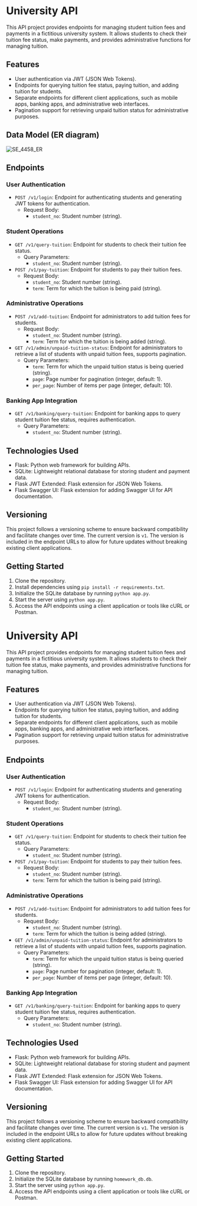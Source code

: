 # University API

This API project provides endpoints for managing student tuition fees and payments in a fictitious university system. It allows students to check their tuition fee status, make payments, and provides administrative functions for managing tuition.

## Features

- User authentication via JWT (JSON Web Tokens).
- Endpoints for querying tuition fee status, paying tuition, and adding tuition for students.
- Separate endpoints for different client applications, such as mobile apps, banking apps, and administrative web interfaces.
- Pagination support for retrieving unpaid tuition status for administrative purposes.
## Data Model (ER diagram)
![SE_4458_ER](https://github.com/OzlemKlc/SE_4458_WEB_API/assets/122043812/30d48a20-00f3-4eed-84c6-952e5db2cf5a)

## Endpoints

### User Authentication

- `POST /v1/login`: Endpoint for authenticating students and generating JWT tokens for authentication.
  - Request Body:
    - `student_no`: Student number (string).

### Student Operations

- `GET /v1/query-tuition`: Endpoint for students to check their tuition fee status.
  - Query Parameters:
    - `student_no`: Student number (string).
- `POST /v1/pay-tuition`: Endpoint for students to pay their tuition fees.
  - Request Body:
    - `student_no`: Student number (string).
    - `term`: Term for which the tuition is being paid (string).

### Administrative Operations

- `POST /v1/add-tuition`: Endpoint for administrators to add tuition fees for students.
  - Request Body:
    - `student_no`: Student number (string).
    - `term`: Term for which the tuition is being added (string).
- `GET /v1/admin/unpaid-tuition-status`: Endpoint for administrators to retrieve a list of students with unpaid tuition fees, supports pagination.
  - Query Parameters:
    - `term`: Term for which the unpaid tuition status is being queried (string).
    - `page`: Page number for pagination (integer, default: 1).
    - `per_page`: Number of items per page (integer, default: 10).

### Banking App Integration

- `GET /v1/banking/query-tuition`: Endpoint for banking apps to query student tuition fee status, requires authentication.
  - Query Parameters:
    - `student_no`: Student number (string).

## Technologies Used

- Flask: Python web framework for building APIs.
- SQLite: Lightweight relational database for storing student and payment data.
- Flask JWT Extended: Flask extension for JSON Web Tokens.
- Flask Swagger UI: Flask extension for adding Swagger UI for API documentation.

## Versioning

This project follows a versioning scheme to ensure backward compatibility and facilitate changes over time. The current version is `v1`. The version is included in the endpoint URLs to allow for future updates without breaking existing client applications.

## Getting Started

1. Clone the repository.
2. Install dependencies using `pip install -r requirements.txt`.
3. Initialize the SQLite database by running `python app.py`.
4. Start the server using `python app.py`.
5. Access the API endpoints using a client application or tools like cURL or Postman.

# University API

This API project provides endpoints for managing student tuition fees and payments in a fictitious university system. It allows students to check their tuition fee status, make payments, and provides administrative functions for managing tuition.

## Features

- User authentication via JWT (JSON Web Tokens).
- Endpoints for querying tuition fee status, paying tuition, and adding tuition for students.
- Separate endpoints for different client applications, such as mobile apps, banking apps, and administrative web interfaces.
- Pagination support for retrieving unpaid tuition status for administrative purposes.

## Endpoints

### User Authentication

- `POST /v1/login`: Endpoint for authenticating students and generating JWT tokens for authentication.
  - Request Body:
    - `student_no`: Student number (string).

### Student Operations

- `GET /v1/query-tuition`: Endpoint for students to check their tuition fee status.
  - Query Parameters:
    - `student_no`: Student number (string).
- `POST /v1/pay-tuition`: Endpoint for students to pay their tuition fees.
  - Request Body:
    - `student_no`: Student number (string).
    - `term`: Term for which the tuition is being paid (string).

### Administrative Operations

- `POST /v1/add-tuition`: Endpoint for administrators to add tuition fees for students.
  - Request Body:
    - `student_no`: Student number (string).
    - `term`: Term for which the tuition is being added (string).
- `GET /v1/admin/unpaid-tuition-status`: Endpoint for administrators to retrieve a list of students with unpaid tuition fees, supports pagination.
  - Query Parameters:
    - `term`: Term for which the unpaid tuition status is being queried (string).
    - `page`: Page number for pagination (integer, default: 1).
    - `per_page`: Number of items per page (integer, default: 10).

### Banking App Integration

- `GET /v1/banking/query-tuition`: Endpoint for banking apps to query student tuition fee status, requires authentication.
  - Query Parameters:
    - `student_no`: Student number (string).

## Technologies Used

- Flask: Python web framework for building APIs.
- SQLite: Lightweight relational database for storing student and payment data.
- Flask JWT Extended: Flask extension for JSON Web Tokens.
- Flask Swagger UI: Flask extension for adding Swagger UI for API documentation.

## Versioning

This project follows a versioning scheme to ensure backward compatibility and facilitate changes over time. The current version is `v1`. The version is included in the endpoint URLs to allow for future updates without breaking existing client applications.

## Getting Started

1. Clone the repository.
2. Initialize the SQLite database by running `homework_db.db`.
4. Start the server using `python app.py`.
5. Access the API endpoints using a client application or tools like cURL or Postman.

